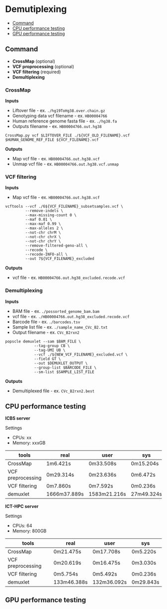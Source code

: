 # Demutiplexing
- [Command](#command)
- [CPU performance testing](#CPU-performance-testing)
- [GPU performance testing](#GPU-performance-testing)

## Command
- **CrossMap** (optional)
- **VCF proprocessing** (optional)
- **VCF filtering** (required)
- **Demultiplexing**

### CrossMap
**Inputs**
- Liftover file - ex. `./hg19ToHg38.over.chain.gz`
- Genotyping data vcf filename - ex. `HB00004766`
- Human reference genome fasta file - ex. `./hg38.fa`
- Outputs filename - ex. `HB00004766.out.hg38`
```
CrossMap.py vcf $LIFTOVER_FILE ./${VCF_OLD_FILENAME}.vcf $HUMAN_GENOME_REF_FILE ${VCF_FILENAME}.vcf
```
**Outputs**
- Map vcf file - ex. `HB00004766.out.hg38.vcf`
- Unmap vcf file - ex. `HB00004766.out.hg38.vcf.unmap`

### VCF filtering
**Inputs**
- Map vcf file - ex. `HB00004766.out.hg38.vcf`
```
vcftools --vcf ./6${VCF_FILENAME}_subsetsamples.vcf \
         --remove-indels \
         --max-missing-count 0 \
         --maf 0.01 \
         --max-maf 0.99 \
         --max-alleles 2 \
         --not-chr chrM \
         --not-chr chrX \
         --not-chr chrY \
         --remove-filtered-geno-all \
         --recode \
         --recode-INFO-all \
         --out 7${VCF_FILENAME}_excluded
```
**Outputs**
- vcf file - ex. `HB00004766.out.hg38_excluded.recode.vcf`

### Demultiplexing
**Inputs**
- BAM file - ex. `./possorted_genome_bam.bam`
- vcf file - ex. `./HB00004766.out.hg38_excluded.recode.vcf`
- Barcode file - ex. `./barcodes.tsv`
- Sample list file - ex. `./sample_name_CVc_B2.txt`
- Output filename - ex. `CVc_B2rxn2`
```
popscle demuxlet --sam $BAM_FILE \
	         --tag-group CB \
	         --tag-UMI UB \
	         --vcf ./${NEW_VCF_FILENAME}_excluded.vcf \
	         --field GT \
	         --out $DEMUXLET_OUTPUT \
	         --group-list $BARCODE_FILE \
	         --sm-list $SAMPLE_LIST_FILE 
```
**Outputs**
- Demultiplexed file - ex. `CVc_B2rxn2.best`

## CPU performance testing
**ICBS server**

Settings
- CPUs: xx
- Memory: xxxGB

| tools                | real         | user          | sys          |
|----------------------|--------------|---------------|--------------|
| CrossMap             | 1m6.421s     | 0m33.508s     | 0m15.204s    | 
| VCF preprocessing    | 0m29.314s    | 0m23.636s     | 0m6.472s     | 
| VCF filtering        | 0m7.860s     | 0m7.592s      | 0m0.236s     |
| demuxlet             | 1666m37.889s | 1583m21.216s  | 27m49.324s   |


**ICT-HPC server**

Settings
- CPUs: 64
- Memory: 800GB

| tools                | real         | user          | sys          |
|----------------------|--------------|---------------|--------------|
| CrossMap             | 0m21.475s    | 0m17.708s     | 0m5.220s     | 
| VCF preprocessing    | 0m20.619s    | 0m16.475s     | 0m3.030s     | 
| VCF filtering        | 0m5.754s     | 0m5.492s      | 0m0.236s     |
| demuxlet             | 133m46.388s  | 132m36.092s   | 0m29.843s    |

## GPU performance testing
